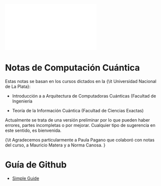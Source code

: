 ![quantum](/Figures/unlpazul.pdf)

# Notas de Computación Cuántica

Estas notas se basan en los cursos dictados en la {\it Universidad Nacional de La Plata}:

* Introducción a a Arquitectura de Computadoras Cuánticas (Facultad de Ingeniería

* Teoría de la Información Cuántica (Facultad de Ciencias Exactas)

Actualmente se trata de una versión preliminar por lo que pueden haber errores, partes incompletas o por mejorar. 
Cualquier tipo de sugerencia en este sentido, es bienvenida.


 {\it Agradecemos particularmente a Paula Pagano que colaboró con notas del curso, a Mauricio Matera y a Norma Canosa. }

# Guía de Github

- [Simple Guide](https://rogerdudler.github.io/git-guide/)


